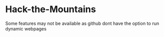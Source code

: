 # Hack-the-Mountains

Some features may not be available as github dont have the option to run dynamic webpages
